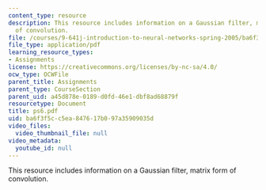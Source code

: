 ```yaml
---
content_type: resource
description: This resource includes information on a Gaussian filter, matrix form
  of convolution.
file: /courses/9-641j-introduction-to-neural-networks-spring-2005/ba6f3f5cc5ea847617b097a35909035d_ps6.pdf
file_type: application/pdf
learning_resource_types:
- Assignments
license: https://creativecommons.org/licenses/by-nc-sa/4.0/
ocw_type: OCWFile
parent_title: Assignments
parent_type: CourseSection
parent_uid: a45d878e-0189-d0fd-46e1-dbf8ad68879f
resourcetype: Document
title: ps6.pdf
uid: ba6f3f5c-c5ea-8476-17b0-97a35909035d
video_files:
  video_thumbnail_file: null
video_metadata:
  youtube_id: null
---
```

This resource includes information on a Gaussian filter, matrix form of convolution.